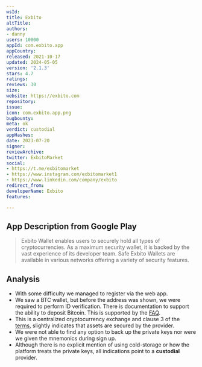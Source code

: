 ```yaml
---
wsId: 
title: Exbito
altTitle: 
authors:
- danny
users: 10000
appId: com.exbito.app
appCountry: 
released: 2021-10-17
updated: 2024-05-05
version: '2.1.3'
stars: 4.7
ratings: 
reviews: 30
size: 
website: https://exbito.com
repository: 
issue: 
icon: com.exbito.app.png
bugbounty: 
meta: ok
verdict: custodial
appHashes: 
date: 2023-07-20
signer: 
reviewArchive: 
twitter: ExbitoMarket
social:
- https://t.me/exbitomarket
- https://www.instagram.com/exbitomarket1
- https://www.linkedin.com/company/exbito
redirect_from: 
developerName: Exbito
features: 

---
```


## App Description from Google Play 

> Exbito Wallet enables users to securely hold all types of cryptocurrencies. As a maximum security wallet, it is backed by the vast experience of its developer team. Safe Exbito Wallets are available in various networks offering a variety of security features.

## Analysis 

- With some difficulty we managed to register via the web app. 
- We saw a BTC wallet, but before the address was shown, we were required to perform ID verification. There is documentation to support the ability to deposit Bitcoin. This is supported by the [FAQ](https://exbito.com/help/faq/).
- This is a centralized cryptocurrency exchange and clause 3 of the [terms](https://exbito.com/terms-and-conditions/), slightly indicates that assets are secured by the provider. 
- We were not able to find any option to back up the private keys nor were we given the mnemonics during sign up. 
- Although there is no explicit mention of using cold-storage or how the platform treats the private keys, all indications point to a **custodial** provider.